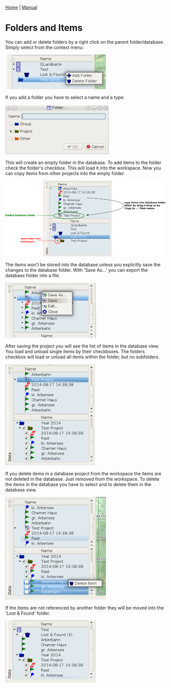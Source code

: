 [Home](Home) | [Manual](DocMain)

# Folders and Items

You can add or delete folders by a right click on the parent folder/database. Simply select from the context menu:

![maproom2](images/DocGisDatabaseFolderItems/maproom1.png)

If you add a folder you have to select a name and a type:

![maproom2](images/DocGisDatabaseFolderItems/maproom6.png)

This will create an empty folder in the database. To add items to the folder check the folder's checkbox. This will load it into the workspace. Now you can copy items from other projects into the empty folder.

![maproom2](images/DocGisDatabaseFolderItems/maproom3.png)

The items won't be stored into the database unless you explicitly save the changes to the database folder. With 'Save As...' you can export the database folder into a file.

![maproom2](images/DocGisDatabaseFolderItems/maproom4.png)

After saving  the project you will see the list of items in the database view. You load and unload single items by their checkboxes. The folders checkbox will  load or unload all items within the folder, but no subfolders.

![maproom2](images/DocGisDatabaseFolderItems/maproom5.png)

If you delete items in a database project from the workspace the items are not deleted in the database. Just removed from the workspace. To delete the items in the database you have to select and to delete them in the database view.

![maproom2](images/DocGisDatabaseFolderItems/maproom7.png)

If the items are not referenced by another folder they will be moved into the 'Lost & Found' folder.

![maproom2](images/DocGisDatabaseFolderItems/maproom8.png)
